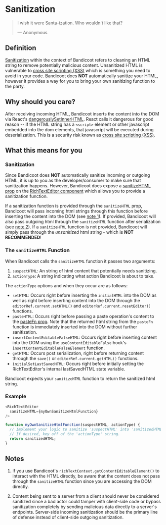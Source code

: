 # Sanitization

> I wish it were Santa-ization.  Who wouldn't like that?
>
> &#8212; Anonymous

## Definition

[Sanitization](https://en.wikipedia.org/wiki/HTML_sanitization) within the context of Bandicoot refers to cleaning an HTML string to remove potentially malicious content. Unsanitized HTML is vulnerable to [cross site scripting (XSS)](https://en.wikipedia.org/wiki/Cross-site_scripting) which is something you need to avoid in your code. Bandicoot does **NOT** automatically sanitize your HTML, however it provides a way for you to bring your own sanitizing function to the party.

## Why should you care?

After receiving incoming HTML, Bandicoot inserts the content into the DOM via React's [dangerouslySetInnerHTML](https://reactjs.org/docs/dom-elements.html#dangerouslysetinnerhtml).
React calls it dangerous for good reason -- if the HTML string has a `<script>` element or other javascript embedded into the dom elements,
that javascript will be executed during deserialization. This is a security risk known as
[cross site scripting (XSS)](https://en.wikipedia.org/wiki/Cross-site_scripting).

## What this means for you

### Sanitization
Since Bandicoot does **NOT** automatically sanitize incoming or outgoing HTML, it is up to you as the developer/consumer to make sure that sanitization happens. However, Bandicoot does expose a [sanitizeHTML prop](/components/rich-text-editor.md#props) on the [RichTextEditor component](/components/rich-text-editor.md) which allows you to provide a sanitization function.

If a sanitization function is provided through the `sanitizeHTML` prop, Bandicoot will pass incoming html strings through this function before inserting the content into the DOM (see [note 1](/concepts/sanitization.md#notes)). If provided, Bandicoot will also pass outgoing html through the `sanitizeHTML` function after serialization (see [note 2](/concepts/sanitization.md#notes)). If a `sanitizeHTML` function is not provided, Bandicoot will simply pass through the *unsanitized* html string - which is **NOT RECOMMENDED**!

### The `sanitizeHTML` Function 
When Bandicoot calls the `sanitizeHTML` function it passes two arguments:
1. `suspectHTML`: An string of html content that potentially needs sanitizing.
2. `actionType`: A string indicating what action Bandicoot is about to take.

The `actionType` options and when they occur are as follows:
- `setHTML`: Occurs right before inserting the `initialHTML` into the DOM as well as right before inserting content into the DOM through the `editorRef.current.setHTML()` and `editorRef.current.resetEditor()` functions.
- `pasteHTML`: Occurs right before passing a paste operation's content to the [pasteFn prop](/components/rich-text-editor.md#props).  Note that the returned html string from the `pasteFn` function is immediately inserted into the DOM without further sanitization.
- `insertContentEditableFalseHTML`: Occurs right before inserting content into the DOM using the `useContentEditableFalse` hook's `insertContentEditableFalseElement` function.
- `getHTML`: Occurs post serialization, right before returning content through the `save()` or `editorRef.current.getHTML()` functions.
- `initialSetLastSavedHTML`: Occurs right before initially setting the RichTextEditor's internal lastSavedHTML state variable.

Bandicoot expects your `sanitizeHTML` function to return the sanitized html string.

### Example
```js
<RichTextEditor
  sanitizeHTML={myOwnSanitizeHtmlFunction}
/>

function myOwnSanitizeHtmlFunction(suspectHTML, actionType) {
  // Implement your logic to sanitize 'suspectHTML' into 'sanitizedHTML'.
  // If desired, key off of the 'actionType' string.
  return sanitizedHTML;
}
```

## Notes
1) If you use Bandicoot's `richTextContext.getContentEditableElement()` to interact with the HTML directly, be aware that the content does not pass through the `sanitizeHTML` function since you are accessing the DOM directly.

2) Content being sent to a server from a client should never be considered sanitized since a bad actor could tamper with client-side code or bypass sanitization completely by sending malicious data directly to a server's endpoints. Server-side incoming sanitization should be the primary line of defense instead of client-side outgoing sanitization.